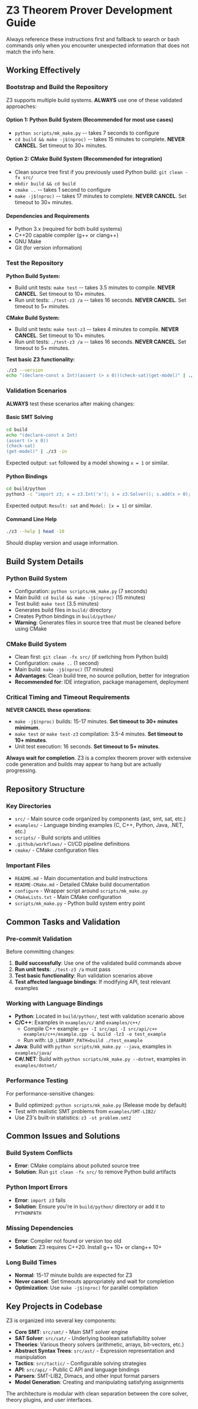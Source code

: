 # Z3 Theorem Prover Development Guide

Always reference these instructions first and fallback to search or bash commands only when you encounter unexpected information that does not match the info here.

## Working Effectively

### Bootstrap and Build the Repository

Z3 supports multiple build systems. **ALWAYS** use one of these validated approaches:

#### Option 1: Python Build System (Recommended for most use cases)
- `python scripts/mk_make.py` -- takes 7 seconds to configure
- `cd build && make -j$(nproc)` -- takes 15 minutes to complete. **NEVER CANCEL**. Set timeout to 30+ minutes.

#### Option 2: CMake Build System (Recommended for integration)
- Clean source tree first if you previously used Python build: `git clean -fx src/`
- `mkdir build && cd build`
- `cmake ..` -- takes 1 second to configure
- `make -j$(nproc)` -- takes 17 minutes to complete. **NEVER CANCEL**. Set timeout to 30+ minutes.

#### Dependencies and Requirements
- Python 3.x (required for both build systems)
- C++20 capable compiler (g++ or clang++)
- GNU Make
- Git (for version information)

### Test the Repository

**Python Build System:**
- Build unit tests: `make test` -- takes 3.5 minutes to compile. **NEVER CANCEL**. Set timeout to 10+ minutes.
- Run unit tests: `./test-z3 /a` -- takes 16 seconds. **NEVER CANCEL**. Set timeout to 5+ minutes.

**CMake Build System:**
- Build unit tests: `make test-z3` -- takes 4 minutes to compile. **NEVER CANCEL**. Set timeout to 10+ minutes.
- Run unit tests: `./test-z3 /a` -- takes 16 seconds. **NEVER CANCEL**. Set timeout to 5+ minutes.

**Test basic Z3 functionality:**
```bash
./z3 --version
echo "(declare-const x Int)(assert (> x 0))(check-sat)(get-model)" | ./z3 -in
```

### Validation Scenarios

**ALWAYS** test these scenarios after making changes:

#### Basic SMT Solving
```bash
cd build
echo "(declare-const x Int)
(assert (> x 0))
(check-sat)
(get-model)" | ./z3 -in
```
Expected output: `sat` followed by a model showing `x = 1` or similar.

#### Python Bindings
```bash
cd build/python
python3 -c "import z3; x = z3.Int('x'); s = z3.Solver(); s.add(x > 0); print('Result:', s.check()); print('Model:', s.model())"
```
Expected output: `Result: sat` and `Model: [x = 1]` or similar.

#### Command Line Help
```bash
./z3 --help | head -10
```
Should display version and usage information.

## Build System Details

### Python Build System
- Configuration: `python scripts/mk_make.py` (7 seconds)
- Main build: `cd build && make -j$(nproc)` (15 minutes)
- Test build: `make test` (3.5 minutes)
- Generates build files in `build/` directory
- Creates Python bindings in `build/python/`
- **Warning**: Generates files in source tree that must be cleaned before using CMake

### CMake Build System  
- Clean first: `git clean -fx src/` (if switching from Python build)
- Configuration: `cmake ..` (1 second)
- Main build: `make -j$(nproc)` (17 minutes)
- **Advantages**: Clean build tree, no source pollution, better for integration
- **Recommended for**: IDE integration, package management, deployment

### Critical Timing and Timeout Requirements

**NEVER CANCEL these operations**:
- `make -j$(nproc)` builds: 15-17 minutes. **Set timeout to 30+ minutes minimum**.
- `make test` or `make test-z3` compilation: 3.5-4 minutes. **Set timeout to 10+ minutes**.
- Unit test execution: 16 seconds. **Set timeout to 5+ minutes**.

**Always wait for completion**. Z3 is a complex theorem prover with extensive code generation and builds may appear to hang but are actually progressing.

## Repository Structure

### Key Directories
- `src/` - Main source code organized by components (ast, smt, sat, etc.)
- `examples/` - Language binding examples (C, C++, Python, Java, .NET, etc.)
- `scripts/` - Build scripts and utilities
- `.github/workflows/` - CI/CD pipeline definitions
- `cmake/` - CMake configuration files

### Important Files
- `README.md` - Main documentation and build instructions
- `README-CMake.md` - Detailed CMake build documentation  
- `configure` - Wrapper script around `scripts/mk_make.py`
- `CMakeLists.txt` - Main CMake configuration
- `scripts/mk_make.py` - Python build system entry point

## Common Tasks and Validation

### Pre-commit Validation
Before committing changes:
1. **Build successfully**: Use one of the validated build commands above
2. **Run unit tests**: `./test-z3 /a` must pass
3. **Test basic functionality**: Run validation scenarios above
4. **Test affected language bindings**: If modifying API, test relevant examples

### Working with Language Bindings
- **Python**: Located in `build/python/`, test with validation scenario above
- **C/C++**: Examples in `examples/c/` and `examples/c++/`
  - Compile C++ example: `g++ -I src/api -I src/api/c++ examples/c++/example.cpp -L build -lz3 -o test_example`
  - Run with: `LD_LIBRARY_PATH=build ./test_example`
- **Java**: Build with `python scripts/mk_make.py --java`, examples in `examples/java/`
- **C#/.NET**: Build with `python scripts/mk_make.py --dotnet`, examples in `examples/dotnet/`

### Performance Testing
For performance-sensitive changes:
- Build optimized: `python scripts/mk_make.py` (Release mode by default)
- Test with realistic SMT problems from `examples/SMT-LIB2/`
- Use Z3's built-in statistics: `z3 -st problem.smt2`

## Common Issues and Solutions

### Build System Conflicts
- **Error**: CMake complains about polluted source tree
- **Solution**: Run `git clean -fx src/` to remove Python build artifacts

### Python Import Errors
- **Error**: `import z3` fails
- **Solution**: Ensure you're in `build/python/` directory or add it to `PYTHONPATH`

### Missing Dependencies
- **Error**: Compiler not found or version too old
- **Solution**: Z3 requires C++20. Install g++ 10+ or clang++ 10+

### Long Build Times
- **Normal**: 15-17 minute builds are expected for Z3
- **Never cancel**: Set timeouts appropriately and wait for completion
- **Optimization**: Use `make -j$(nproc)` for parallel compilation

## Key Projects in Codebase

Z3 is organized into several key components:

- **Core SMT**: `src/smt/` - Main SMT solver engine
- **SAT Solver**: `src/sat/` - Underlying boolean satisfiability solver  
- **Theories**: Various theory solvers (arithmetic, arrays, bit-vectors, etc.)
- **Abstract Syntax Trees**: `src/ast/` - Expression representation and manipulation
- **Tactics**: `src/tactic/` - Configurable solving strategies
- **API**: `src/api/` - Public C API and language bindings
- **Parsers**: SMT-LIB2, Dimacs, and other input format parsers
- **Model Generation**: Creating and manipulating satisfying assignments

The architecture is modular with clean separation between the core solver, theory plugins, and user interfaces.